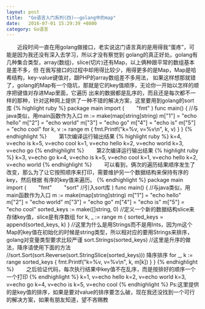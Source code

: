 ```yaml
---
layout: post
title:  "Go语言入门系列(四)——golang中的map"
date:   2016-07-01 15:29:39 +0800
category: Go语言
---
```

<p>
　　近段时间一直在用golang做接口，老实说这门语言真的是用得我“蛋疼”，可能是因为我还没有深入去学习，所以才没有察觉到
golang的真正好处。golang有几种集合类型，array(数组)，slice(切片)还有Map，以上俩种跟平常的数组基本是差不多，但
在我写接口的过程中却用得比较少，用得更多的是Map，Map是哈希结构，key-value键值对，跟PHP的array数组差不多用法，
如果这样想那就错了，golang的Map有一个隐坑，那就是它的key值顺序，无论你一开始以怎样的顺序把键值对存进Map里面，它遍历
出来的数据都是乱序的，而且还是每次都不一样的那种，针对这种网上提供了一种不错的解决方案，这里要用到golang的sort库
{% highlight ruby %}
package main
import (
　　"fmt"
)
func main() {  //与java类似，用main函数作为入口
    m := make(map[string]string)
    m["1"] = "echo hello"
    m["2"] = "echo world"
    m["3"] = "echo go"
    m["4"] = "echo is"
    m["5"] = "echo cool"
    for k, v := range m {
        fmt.Printf("k=%v, v=%v\n", k, v)
    }
}
{% endhighlight %}
　　第1次编译运行输出结果
{% highlight ruby %}
k=4, v=echo is
k=5, v=echo cool
k=1, v=echo hello
k=2, v=echo world
k=3, v=echo go
{% endhighlight %}
　　第2次编译运行输出结果
{% highlight ruby %}
k=3, v=echo go
k=4, v=echo is
k=5, v=echo cool
k=1, v=echo hello
k=2, v=echo world
{% endhighlight %}
　　可以看到，俩次的遍历结果顺序发生了改变，那么为了让它按照顺序来打印，需要维护另一个数据结构来保持有序的key，然后根据
有序的key值来遍历。
{% endhighlight %}
package main
import (
　　"fmt"
　　"sort"  //引入sort库
)
func main() {  //与java类似，用main函数作为入口
    m := make(map[string]string)
    m["1"] = "echo hello"
    m["2"] = "echo world"
    m["3"] = "echo go"
    m["4"] = "echo is"
    m["5"] = "echo cool"
    sorted_keys := make([]string, 0)  //定义一个新的数据结构slice来存储key值，slice是有序数组
    for k, _ := range m {
        sorted_keys = append(sorted_keys, k)
    }
    //这里为什么是用Strings而不是用Ints，因为m这个Map的key值在初始化的时候是string类型，所以相对应的要用Strings来排序，golang对变量类型要求比较严谨
    sort.Strings(sorted_keys)  //这里是升序的做法，降序请使用下面的方法
    //sort.Sort(sort.Reverse(sort.StringSlice(sorted_keys)))  降序排序
    for _, k := range sorted_keys {
        fmt.Printf("k=%v, v=%v\n", k, m[k])
    }
}
{% endhighlight %}
　　之后验证代码，每次执行结果中key值不在乱序，而是按排好的顺序一个一个打印
{% endhighlight %}
k=1, v=echo hello
k=2, v=echo world
k=3, v=echo go
k=4, v=echo is
k=5, v=echo cool
{% endhighlight %}
Ps:这里提供的是key值的排序，如果是要对value的排序要怎么破，现在我还没找到一个可行的解决方案，如果有朋友知道，望不吝赐教
</p>
